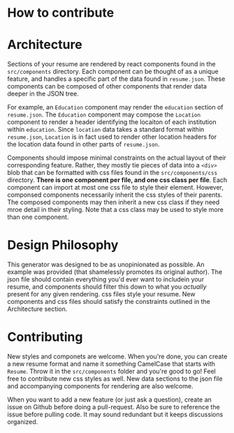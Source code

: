 # How to contribute

# Architecture 
Sections of your resume are rendered by react components found in the `src/components` directory. Each component can be thought of as a unique feature, and handles a specific part of the data found in `resume.json`. These components can be composed of other components that render data deeper in the JSON tree.

For example, an `Education` component may render the `education` section of `resume.json`. The `Education` component may compose the `Location` component to render a header identifying the locaiton of each institution within `education`. Since `location` data takes a standard format within `resume.json`,  `Location` is in fact used to render other location headers for the location data found in other parts of `resume.json`.

Components should impose minimal constraints on the actual layout of their corresponding feature. Rather, they mostly tie pieces of data into a `<div>` blob that can be formatted with css files found in the `src/components/css` directory. **There is one component per file, and one css class per file**. Each component can import at most one css file to style their element. However, componsed components necessarily inherit the css styles of their parents. The composed components may then inherit a new css class if they need mroe detail in their styling. Note that a css class may be used to style more than one component.

# Design Philosophy
This generator was designed to be as unopinionated as possible. An example was provided (that shamelessly promotes its original author). The json file should contain everything you'd ever want to includein your resume, and components should filter this down to what you *actually* present for any given rendering. css files style your resume. New components and css files should satisfy the constraints outlined in the Architecture section.

# Contributing
New styles and componets are welcome. When you're done, you can create a new resume format and name it something CamelCase that starts with `Resume`. Throw it in the `src/components` folder and you're good to go! Feel free to contribute new css styles as well. New data sections to the json file and accompanying components for rendering are also welcome.

When you want to add a new feature (or just ask a question), create an issue on Github before doing a pull-request. Also be sure to reference the issue before pulling code. It may sound redundant but it keeps discussions organized. 
